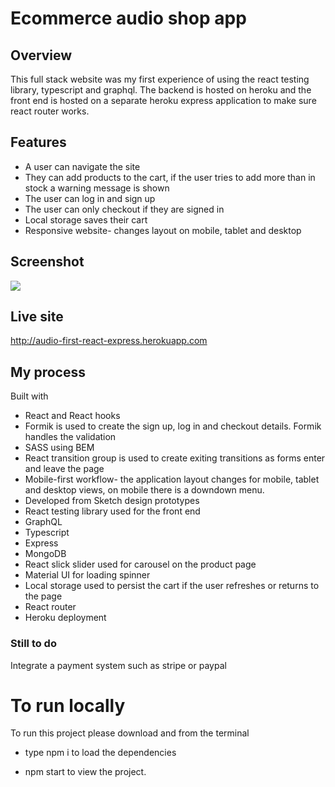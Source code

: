 # Ecommerce audio shop app

## Overview

This full stack website was my first experience of using the react testing library, typescript and graphql. The backend is hosted on heroku and the front end is hosted on a separate heroku express application to make sure react router works.

## Features

- A user can navigate the site
- They can add products to the cart, if the user tries to add more than in stock a warning message is shown
- The user can log in and sign up
- The user can only checkout if they are signed in
- Local storage saves their cart
- Responsive website- changes layout on mobile, tablet and desktop

## Screenshot

![](/invoice.jpg)

## Live site

http://audio-first-react-express.herokuapp.com

## My process

Built with

- React and React hooks
- Formik is used to create the sign up, log in and checkout details. Formik handles the validation
- SASS using BEM 
- React transition group is used to create exiting transitions as forms enter and leave the page
- Mobile-first workflow- the application layout changes for mobile, tablet and desktop views, on mobile there is a downdown menu.
- Developed from Sketch design prototypes
- React testing library used for the front end
- GraphQL
- Typescript
- Express
- MongoDB
- React slick slider used for carousel on the product page
- Material UI for loading spinner
- Local storage used to persist the cart if the user refreshes or returns to the page
- React router
- Heroku deployment

### Still to do

Integrate a payment system such as stripe or paypal

# To run locally

To run this project please download and from the terminal

- type npm i to load the dependencies

- npm start to view the project.
